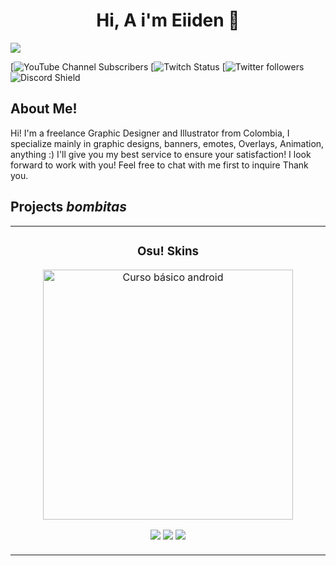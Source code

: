 <div align="center">
<h1 align="center">Hi, A i'm Eiiden 👋</h1>
</div>
<img src="https://i.postimg.cc/mgWt0RGS/1500x500-1.jpg">

[![YouTube Channel Subscribers](https://img.shields.io/youtube/channel/subscribers/UCAUO3pmaSlongSClbC0U7Mw)
[![Twitch Status](https://img.shields.io/twitch/status/eiiden_)
[![Twitter followers](https://img.shields.io/twitter/follow/eiidenstudio)
![Discord Shield](https://discordapp.com/api/guilds/1063104910910029857/widget.png?style=shield)

## About Me!

Hi! I'm a freelance Graphic Designer and Illustrator from Colombia, I specialize mainly in graphic designs, banners, emotes, Overlays, Animation, anything :) I'll give you my best service to ensure your satisfaction! I look forward to work with you! Feel free to chat with me first to inquire Thank you.

## Projects *bombitas*
<table>
<tr>
<td width="50%">
<h3 align="center">Osu! Skins</h3>
<div align="center">
<img src="https://i.postimg.cc/sxL7D4nC/68747470733a2f2f692e696d6775722e636f6d2f6f397a4955644d2e706e67.png" width="400" alt="Curso básico android">
<p>
<a href="https://youtu.be/vJapzH_46a8" target="_blank"><img src="https://img.shields.io/badge/-2022-green?style=for-the-badge&color=80EAFF"></a>
<a href="https://youtu.be/vJapzH_46a8" target="_blank"><img src="https://img.shields.io/badge/-2023-green?style=for-the-badge&color=80A6FF"></a>
<a href="https://youtu.be/vJapzH_46a8" target="_blank"><img src="https://img.shields.io/badge/-2024-green?style=for-the-badge&color=#98FFD9"></a>
